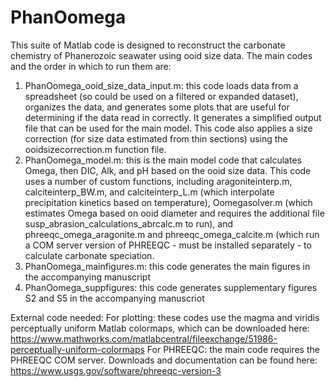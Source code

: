 # PhanOomega

This suite of Matlab code is designed to reconstruct the carbonate chemistry of Phanerozoic seawater using ooid size data. The main codes and the order in which to run them are:

1. PhanOomega_ooid_size_data_input.m: this code loads data from a spreadsheet (so could be used on a filtered or expanded dataset), organizes the data, and generates some plots that are useful for determining if the data read in correctly. It generates a simplified output file that can be used for the main model. This code also applies a size correction (for size data estimated from thin sections) using the ooidsizecorrection.m function file.
2. PhanOomega_model.m: this is the main model code that calculates Omega, then DIC, Alk, and pH based on the ooid size data. This code uses a number of custom functions, including aragoniteinterp.m, calciteinterp_BW.m, and calciteinterp_L.m (which interpolate precipitation kinetics based on temperature), Oomegasolver.m (which estimates Omega based on ooid diameter and requires the additional file susp_abrasion_calculations_abrcalc.m to run), and phreeqc_omega_aragonite.m and phreeqc_omega_calcite.m (which run a COM server version of PHREEQC - must be installed separately - to calculate carbonate speciation.
3. PhanOomega_mainfigures.m: this code generates the main figures in the accompanying manuscript
4. PhanOomega_suppfigures: this code generates supplementary figures S2 and S5 in the accompanying manuscriot

External code needed:
For plotting: these codes use the magma and viridis perceptually uniform Matlab colormaps, which can be downloaded here: https://www.mathworks.com/matlabcentral/fileexchange/51986-perceptually-uniform-colormaps
For PHREEQC: the main code requires the PHREEQC COM server. Downloads and documentation can be found here: https://www.usgs.gov/software/phreeqc-version-3
